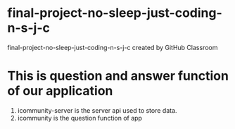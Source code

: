 # final-project-no-sleep-just-coding-n-s-j-c
final-project-no-sleep-just-coding-n-s-j-c created by GitHub Classroom

# This is question and answer function of our application
1. icommunity-server is the server api used to store data.
2. icommunity is the question function of app
